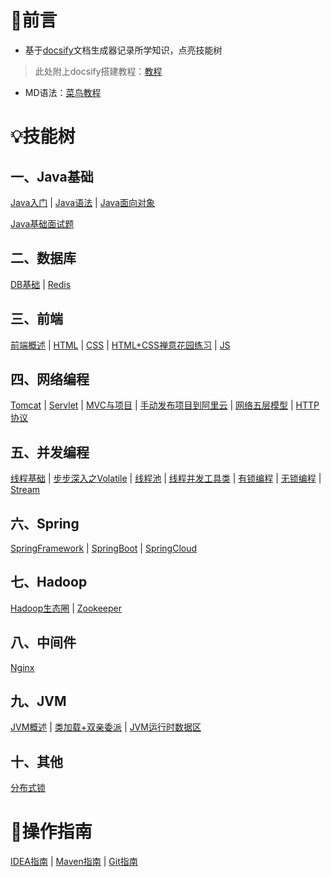 # 🤝前言

- 基于[docsify](https://docsify.js.org/#/zh-cn/)文档生成器记录所学知识，点亮技能树

> 此处附上docsify搭建教程：[教程](/1.Docsify/1.搭建Docsify到GitHub)

- MD语法：[菜鸟教程](https://www.runoob.com/markdown/md-tutorial.html)

# 💡技能树

## 一、Java基础

[Java入门](/2.Java基础/Java入门)	|	[Java语法](/2.Java基础/Java语法)	|	[Java面向对象](/2.Java基础/Java面向对象)

[Java基础面试题](/2.Java基础/Java基础面试题)

## 二、数据库

[DB基础](/3.DB数据库/DB基础)	|	[Redis](/12.Redis/README)

## 三、前端

[前端概述](/5.前端/前端概述)	|	[HTML](/5.前端/HTML)	|	[CSS](/5.前端/CSS)	|	[HTML+CSS禅意花园练习](/5.前端/HTML+CSS禅意花园练习)	|	[JS](/5.前端/JS)

## 四、网络编程

[Tomcat](/6.JavaWeb网络编程/Tomcat)	|	[Servlet](/6.JavaWeb网络编程/Servlet)	|	[MVC与项目](/6.JavaWeb网络编程/MVC与项目)	|	[手动发布项目到阿里云](/6.JavaWeb网络编程/手动发布项目到阿里云)	|	[网络五层模型](/6.JavaWeb网络编程/网络五层模型)	|	[HTTP协议](/6.JavaWeb网络编程/HTTP协议)

## 五、并发编程

[线程基础](/7.JUC并发编程/线程基础)	|	[步步深入之Volatile](/7.JUC并发编程/volatile)	|	[线程池](/7.JUC并发编程/线程池)	|	[线程并发工具类](/7.JUC并发编程/线程并发工具类)	|	[有锁编程](/7.JUC并发编程/有锁编程)	|	[无锁编程](/7.JUC并发编程/无锁编程)	|	[Stream](/7.JUC并发编程/Stream)

## 六、Spring

[SpringFramework](/8.Spring全家桶/SpringFramework)	|	[SpringBoot](/8.Spring全家桶/SpringBoot)	|	[SpringCloud](/8.Spring全家桶/SpringCloud)

## 七、Hadoop

[Hadoop生态圈](/14.Hadoop/Hadoop生态圈)	|	[Zookeeper](/11.Zookeeper/README)

## 八、中间件

[Nginx](/13.Nginx/README)

## 九、JVM

[JVM概述](/16.JVM/JVM概述)	|	[类加载+双亲委派](/16.JVM/类加载和双亲委派)	|	[JVM运行时数据区](/16.JVM/JVM运行时数据区)

## 十、其他

[分布式锁](/其他/分布式锁)

# 🧤操作指南

[IDEA指南](/其他/IDEA指南)	|	[Maven指南](/其他/Maven指南)	|	[Git指南](/其他/Git指南)

















